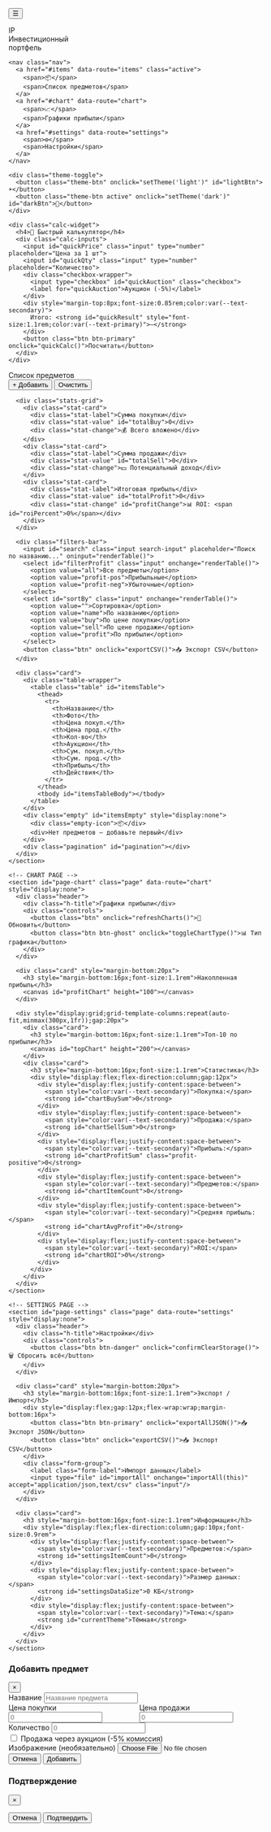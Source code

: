 <!doctype html>
<html lang="ru">
<head>
<meta charset="utf-8" />
<meta name="viewport" content="width=device-width,initial-scale=1" />
<title>Инвестиционный портфель</title>
<link rel="preconnect" href="https://fonts.googleapis.com">
<link rel="preconnect" href="https://fonts.gstatic.com" crossorigin>
<link href="https://fonts.googleapis.com/css2?family=Inter:wght@300;400;500;600;700;800&display=swap" rel="stylesheet">
<script src="https://cdn.jsdelivr.net/npm/chart.js"></script>
<script src="https://cdnjs.cloudflare.com/ajax/libs/Sortable/1.15.0/Sortable.min.js"></script>
<style>
:root {
  --primary: #6366f1;
  --primary-dark: #4f46e5;
  --success: #10b981;
  --danger: #ef4444;
  --warning: #f59e0b;
  --info: #3b82f6;
}

[data-theme="dark"] {
  --bg-primary: #0a0a0f;
  --bg-secondary: #13131a;
  --bg-tertiary: #1a1a24;
  --bg-card: #1e1e2e;
  --text-primary: #e4e4e7;
  --text-secondary: #a1a1aa;
  --text-muted: #71717a;
  --border: rgba(255,255,255,0.08);
  --shadow: rgba(0,0,0,0.5);
  --glass: rgba(255,255,255,0.03);
}

[data-theme="light"] {
  --bg-primary: #f8fafc;
  --bg-secondary: #f1f5f9;
  --bg-tertiary: #e2e8f0;
  --bg-card: #ffffff;
  --text-primary: #0f172a;
  --text-secondary: #475569;
  --text-muted: #94a3b8;
  --border: rgba(0,0,0,0.08);
  --shadow: rgba(0,0,0,0.1);
  --glass: rgba(0,0,0,0.02);
}

* { box-sizing: border-box; margin: 0; padding: 0; }
html, body { height: 100%; }
body {
  font-family: 'Inter', system-ui, -apple-system, sans-serif;
  background: var(--bg-primary);
  color: var(--text-primary);
  -webkit-font-smoothing: antialiased;
  transition: background 0.3s, color 0.3s;
}

@keyframes fadeIn {
  from { opacity: 0; transform: translateY(10px); }
  to { opacity: 1; transform: translateY(0); }
}

@keyframes slideIn {
  from { transform: translateX(-100%); }
  to { transform: translateX(0); }
}

@keyframes pulse {
  0%, 100% { transform: scale(1); }
  50% { transform: scale(1.05); }
}

@keyframes shimmer {
  0% { background-position: -1000px 0; }
  100% { background-position: 1000px 0; }
}

.app {
  display: grid;
  grid-template-columns: 280px 1fr;
  min-height: 100vh;
  gap: 0;
}

/* Sidebar */
.sidebar {
  background: var(--bg-secondary);
  border-right: 1px solid var(--border);
  padding: 24px;
  display: flex;
  flex-direction: column;
  gap: 24px;
  position: sticky;
  top: 0;
  height: 100vh;
  overflow-y: auto;
  transition: transform 0.3s;
}

.sidebar.mobile-hidden {
  transform: translateX(-100%);
}

.brand {
  display: flex;
  align-items: center;
  gap: 12px;
  padding-bottom: 24px;
  border-bottom: 1px solid var(--border);
}

.logo {
  width: 42px;
  height: 42px;
  border-radius: 12px;
  background: linear-gradient(135deg, var(--primary), var(--info));
  display: flex;
  align-items: center;
  justify-content: center;
  font-weight: 800;
  color: white;
  font-size: 1.2rem;
  box-shadow: 0 4px 12px rgba(99, 102, 241, 0.3);
}

.brand-text {
  font-weight: 700;
  font-size: 1.1rem;
  line-height: 1.2;
}

.nav {
  display: flex;
  flex-direction: column;
  gap: 4px;
}

.nav a {
  display: flex;
  align-items: center;
  gap: 12px;
  padding: 12px 16px;
  border-radius: 10px;
  color: var(--text-secondary);
  text-decoration: none;
  font-weight: 500;
  transition: all 0.2s;
  position: relative;
}

.nav a:hover {
  background: var(--glass);
  color: var(--text-primary);
}

.nav a.active {
  background: linear-gradient(135deg, rgba(99, 102, 241, 0.1), rgba(59, 130, 246, 0.1));
  color: var(--primary);
  font-weight: 600;
}

.nav a.active::before {
  content: '';
  position: absolute;
  left: 0;
  top: 50%;
  transform: translateY(-50%);
  width: 3px;
  height: 60%;
  background: var(--primary);
  border-radius: 0 3px 3px 0;
}

/* Theme Toggle */
.theme-toggle {
  background: var(--bg-tertiary);
  border: 1px solid var(--border);
  padding: 8px;
  border-radius: 10px;
  display: flex;
  gap: 4px;
  cursor: pointer;
}

.theme-btn {
  flex: 1;
  padding: 8px;
  border: none;
  background: transparent;
  color: var(--text-secondary);
  border-radius: 6px;
  cursor: pointer;
  transition: all 0.2s;
  font-size: 1.1rem;
}

.theme-btn.active {
  background: var(--bg-card);
  color: var(--primary);
  box-shadow: 0 2px 8px var(--shadow);
}

/* Calculator Widget */
.calc-widget {
  background: linear-gradient(135deg, rgba(99, 102, 241, 0.1), rgba(59, 130, 246, 0.05));
  border: 1px solid rgba(99, 102, 241, 0.2);
  padding: 16px;
  border-radius: 12px;
}

.calc-widget h4 {
  font-size: 0.95rem;
  margin-bottom: 12px;
  display: flex;
  align-items: center;
  gap: 8px;
}

.calc-inputs {
  display: flex;
  flex-direction: column;
  gap: 8px;
}

/* Main Content */
.main {
  background: var(--bg-primary);
  padding: 24px;
  overflow-y: auto;
  height: 100vh;
}

.header {
  display: flex;
  justify-content: space-between;
  align-items: center;
  margin-bottom: 24px;
  flex-wrap: wrap;
  gap: 16px;
}

.h-title {
  font-size: 1.75rem;
  font-weight: 700;
  background: linear-gradient(135deg, var(--primary), var(--info));
  -webkit-background-clip: text;
  -webkit-text-fill-color: transparent;
  background-clip: text;
}

.controls {
  display: flex;
  gap: 8px;
  align-items: center;
  flex-wrap: wrap;
}

/* Buttons */
.btn {
  background: var(--bg-card);
  border: 1px solid var(--border);
  color: var(--text-primary);
  padding: 10px 16px;
  border-radius: 10px;
  cursor: pointer;
  font-weight: 500;
  font-size: 0.9rem;
  transition: all 0.2s;
  display: inline-flex;
  align-items: center;
  gap: 6px;
}

.btn:hover {
  transform: translateY(-2px);
  box-shadow: 0 4px 12px var(--shadow);
}

.btn-primary {
  background: linear-gradient(135deg, var(--primary), var(--primary-dark));
  color: white;
  border: none;
}

.btn-success {
  background: linear-gradient(135deg, var(--success), #059669);
  color: white;
  border: none;
}

.btn-danger {
  background: linear-gradient(135deg, var(--danger), #dc2626);
  color: white;
  border: none;
}

.btn-ghost {
  background: transparent;
  border: 1px solid var(--border);
}

/* Menu Toggle */
.menu-toggle {
  display: none;
  position: fixed;
  top: 16px;
  left: 16px;
  z-index: 1001;
  background: var(--bg-card);
  border: 1px solid var(--border);
  color: var(--text-primary);
  padding: 12px;
  border-radius: 10px;
  cursor: pointer;
  font-size: 1.2rem;
  box-shadow: 0 4px 12px var(--shadow);
}

/* Stats Cards */
.stats-grid {
  display: grid;
  grid-template-columns: repeat(auto-fit, minmax(200px, 1fr));
  gap: 16px;
  margin-bottom: 24px;
}

.stat-card {
  background: var(--bg-card);
  border: 1px solid var(--border);
  padding: 20px;
  border-radius: 14px;
  box-shadow: 0 2px 8px var(--shadow);
  animation: fadeIn 0.5s ease;
  transition: all 0.3s;
  position: relative;
  overflow: hidden;
}

.stat-card::before {
  content: '';
  position: absolute;
  top: 0;
  left: 0;
  right: 0;
  height: 3px;
  background: linear-gradient(90deg, var(--primary), var(--info));
}

.stat-card:hover {
  transform: translateY(-4px);
  box-shadow: 0 8px 24px var(--shadow);
}

.stat-label {
  font-size: 0.85rem;
  color: var(--text-secondary);
  font-weight: 500;
  margin-bottom: 8px;
}

.stat-value {
  font-size: 1.5rem;
  font-weight: 700;
  margin-bottom: 4px;
}

.stat-change {
  font-size: 0.8rem;
  display: flex;
  align-items: center;
  gap: 4px;
}

/* Search & Filters */
.filters-bar {
  display: flex;
  gap: 12px;
  margin-bottom: 20px;
  flex-wrap: wrap;
}

.input, select {
  background: var(--bg-card);
  border: 1px solid var(--border);
  padding: 10px 14px;
  border-radius: 10px;
  color: var(--text-primary);
  font-size: 0.9rem;
  transition: all 0.2s;
  font-family: inherit;
}

.input:focus, select:focus {
  outline: none;
  border-color: var(--primary);
  box-shadow: 0 0 0 3px rgba(99, 102, 241, 0.1);
}

select option {
  background: var(--bg-card);
  color: var(--text-primary);
}

.search-input {
  flex: 1;
  min-width: 200px;
  padding-left: 40px;
  background-image: url("data:image/svg+xml,%3Csvg xmlns='http://www.w3.org/2000/svg' width='20' height='20' viewBox='0 0 24 24' fill='none' stroke='%239ca3af' stroke-width='2' stroke-linecap='round' stroke-linejoin='round'%3E%3Ccircle cx='11' cy='11' r='8'%3E%3C/circle%3E%3Cpath d='m21 21-4.35-4.35'%3E%3C/path%3E%3C/svg%3E");
  background-repeat: no-repeat;
  background-position: 12px center;
}

/* Card Container */
.card {
  background: var(--bg-card);
  border: 1px solid var(--border);
  border-radius: 14px;
  padding: 20px;
  box-shadow: 0 2px 8px var(--shadow);
  animation: fadeIn 0.5s ease;
}

/* Table */
.table-wrapper {
  overflow-x: auto;
  border-radius: 12px;
}

.table {
  width: 100%;
  border-collapse: separate;
  border-spacing: 0;
}

.table thead {
  background: var(--bg-tertiary);
}

.table th {
  padding: 14px 12px;
  text-align: left;
  font-weight: 600;
  font-size: 0.85rem;
  color: var(--text-secondary);
  text-transform: uppercase;
  letter-spacing: 0.5px;
  border-bottom: 1px solid var(--border);
  position: sticky;
  top: 0;
  background: var(--bg-tertiary);
  z-index: 10;
}

.table th:first-child {
  border-top-left-radius: 12px;
}

.table th:last-child {
  border-top-right-radius: 12px;
}

.table td {
  padding: 14px 12px;
  border-bottom: 1px solid var(--border);
  font-size: 0.9rem;
}

.table tbody tr {
  transition: all 0.2s;
  cursor: move;
}

.table tbody tr:hover {
  background: var(--glass);
}

.table tbody tr.dragging {
  opacity: 0.5;
}

/* Item Row */
.item-name {
  font-weight: 600;
  color: var(--text-primary);
}

.thumb {
  width: 48px;
  height: 48px;
  object-fit: cover;
  border-radius: 8px;
  border: 1px solid var(--border);
}

.profit-positive { color: var(--success); font-weight: 600; }
.profit-negative { color: var(--danger); font-weight: 600; }
.profit-neutral { color: var(--text-muted); }

/* Checkbox */
.checkbox {
  width: 20px;
  height: 20px;
  cursor: pointer;
  accent-color: var(--primary);
}

/* Actions */
.row-actions {
  display: flex;
  gap: 6px;
}

.icon-btn {
  background: transparent;
  border: 1px solid var(--border);
  padding: 8px;
  border-radius: 8px;
  cursor: pointer;
  transition: all 0.2s;
  color: var(--text-secondary);
}

.icon-btn:hover {
  background: var(--glass);
  border-color: var(--primary);
  color: var(--primary);
}

/* Tooltip */
.tooltip {
  position: relative;
}

.tooltip::before {
  content: attr(data-tooltip);
  position: absolute;
  bottom: 100%;
  left: 50%;
  transform: translateX(-50%);
  background: var(--bg-secondary);
  color: var(--text-primary);
  padding: 8px 12px;
  border-radius: 8px;
  font-size: 0.8rem;
  white-space: nowrap;
  opacity: 0;
  pointer-events: none;
  transition: opacity 0.2s;
  margin-bottom: 8px;
  box-shadow: 0 4px 12px var(--shadow);
  border: 1px solid var(--border);
  z-index: 1000;
}

.tooltip:hover::before {
  opacity: 1;
}

/* Modal */
.modal-overlay {
  display: none;
  position: fixed;
  inset: 0;
  background: rgba(0, 0, 0, 0.7);
  backdrop-filter: blur(8px);
  align-items: center;
  justify-content: center;
  z-index: 2000;
  animation: fadeIn 0.2s ease;
  padding: 20px;
}

.modal-overlay.active {
  display: flex;
}

.modal-content {
  background: var(--bg-card);
  padding: 28px;
  border-radius: 16px;
  max-width: 520px;
  width: 100%;
  box-shadow: 0 20px 60px rgba(0, 0, 0, 0.5);
  animation: fadeIn 0.3s ease;
  max-height: 90vh;
  overflow-y: auto;
  border: 1px solid var(--border);
}

.modal-header {
  display: flex;
  justify-content: space-between;
  align-items: center;
  margin-bottom: 20px;
  padding-bottom: 16px;
  border-bottom: 1px solid var(--border);
}

.modal-header h3 {
  font-size: 1.3rem;
  font-weight: 700;
}

.modal-close {
  background: transparent;
  border: none;
  color: var(--text-secondary);
  font-size: 1.8rem;
  cursor: pointer;
  transition: all 0.2s;
  width: 32px;
  height: 32px;
  display: flex;
  align-items: center;
  justify-content: center;
  border-radius: 8px;
}

.modal-close:hover {
  background: var(--glass);
  color: var(--text-primary);
}

.modal-body {
  display: flex;
  flex-direction: column;
  gap: 16px;
}

.form-group {
  display: flex;
  flex-direction: column;
  gap: 6px;
}

.form-label {
  font-size: 0.85rem;
  font-weight: 600;
  color: var(--text-secondary);
}

.checkbox-wrapper {
  display: flex;
  align-items: center;
  gap: 10px;
  padding: 12px;
  background: var(--bg-tertiary);
  border-radius: 10px;
  cursor: pointer;
  transition: all 0.2s;
}

.checkbox-wrapper:hover {
  background: var(--glass);
}

.img-preview {
  max-width: 100%;
  max-height: 200px;
  border-radius: 10px;
  margin-top: 8px;
}

.modal-footer {
  display: flex;
  gap: 10px;
  justify-content: flex-end;
  margin-top: 20px;
  padding-top: 16px;
  border-top: 1px solid var(--border);
}

/* Toast */
.toast {
  position: fixed;
  bottom: 24px;
  right: 24px;
  background: var(--bg-card);
  padding: 16px 20px;
  border-radius: 12px;
  box-shadow: 0 8px 24px var(--shadow);
  z-index: 3000;
  min-width: 280px;
  animation: slideIn 0.3s ease;
  display: none;
  border: 1px solid var(--border);
  border-left: 4px solid var(--primary);
}

.toast.show { display: block; }
.toast.success { border-left-color: var(--success); }
.toast.error { border-left-color: var(--danger); }
.toast.warning { border-left-color: var(--warning); }

/* Pagination */
.pagination {
  display: flex;
  gap: 6px;
  justify-content: center;
  margin-top: 20px;
  flex-wrap: wrap;
}

.pagination button {
  background: var(--bg-tertiary);
  border: 1px solid var(--border);
  color: var(--text-primary);
  padding: 8px 14px;
  border-radius: 8px;
  cursor: pointer;
  font-weight: 500;
  transition: all 0.2s;
}

.pagination button:hover {
  background: var(--glass);
  border-color: var(--primary);
}

.pagination button.active {
  background: var(--primary);
  border-color: var(--primary);
  color: white;
}

/* Empty State */
.empty {
  padding: 60px 24px;
  text-align: center;
  color: var(--text-muted);
}

.empty-icon {
  font-size: 3rem;
  margin-bottom: 16px;
  opacity: 0.5;
}

/* Loading */
.loading {
  display: inline-block;
  width: 20px;
  height: 20px;
  border: 3px solid var(--border);
  border-top-color: var(--primary);
  border-radius: 50%;
  animation: spin 0.8s linear infinite;
}

@keyframes spin {
  to { transform: rotate(360deg); }
}

/* Responsive */
@media (max-width: 980px) {
  .app {
    grid-template-columns: 1fr;
  }
  
  .sidebar {
    position: fixed;
    left: 0;
    top: 0;
    bottom: 0;
    width: 280px;
    z-index: 1000;
    box-shadow: 4px 0 12px var(--shadow);
  }
  
  .menu-toggle {
    display: block;
  }
  
  .main {
    padding: 80px 16px 16px;
  }
  
  .stats-grid {
    grid-template-columns: 1fr;
  }
  
  .filters-bar {
    flex-direction: column;
  }
}
</style>
</head>
<body data-theme="dark">

<button class="menu-toggle" onclick="toggleMobileSidebar()">☰</button>

<div class="app">
  <aside class="sidebar" id="sidebar">
    <div class="brand">
      <div class="logo">IP</div>
      <div class="brand-text">Инвестиционный<br>портфель</div>
    </div>
    
    <nav class="nav">
      <a href="#items" data-route="items" class="active">
        <span>📦</span>
        <span>Список предметов</span>
      </a>
      <a href="#chart" data-route="chart">
        <span>📈</span>
        <span>Графики прибыли</span>
      </a>
      <a href="#settings" data-route="settings">
        <span>⚙️</span>
        <span>Настройки</span>
      </a>
    </nav>
    
    <div class="theme-toggle">
      <button class="theme-btn" onclick="setTheme('light')" id="lightBtn">☀️</button>
      <button class="theme-btn active" onclick="setTheme('dark')" id="darkBtn">🌙</button>
    </div>
    
    <div class="calc-widget">
      <h4>🧮 Быстрый калькулятор</h4>
      <div class="calc-inputs">
        <input id="quickPrice" class="input" type="number" placeholder="Цена за 1 шт">
        <input id="quickQty" class="input" type="number" placeholder="Количество">
        <div class="checkbox-wrapper">
          <input type="checkbox" id="quickAuction" class="checkbox">
          <label for="quickAuction">Аукцион (-5%)</label>
        </div>
        <div style="margin-top:8px;font-size:0.85rem;color:var(--text-secondary)">
          Итого: <strong id="quickResult" style="font-size:1.1rem;color:var(--text-primary)">—</strong>
        </div>
        <button class="btn btn-primary" onclick="quickCalc()">Посчитать</button>
      </div>
    </div>
  </aside>

  <main class="main">
    <!-- ITEMS PAGE -->
    <section id="page-items" class="page" data-route="items">
      <div class="header">
        <div class="h-title">Список предметов</div>
        <div class="controls">
          <button class="btn btn-primary" onclick="openAddItemModal()">+ Добавить</button>
          <button class="btn btn-danger" onclick="confirmClearAll()">Очистить</button>
        </div>
      </div>

      <div class="stats-grid">
        <div class="stat-card">
          <div class="stat-label">Сумма покупки</div>
          <div class="stat-value" id="totalBuy">0</div>
          <div class="stat-change">💰 Всего вложено</div>
        </div>
        <div class="stat-card">
          <div class="stat-label">Сумма продажи</div>
          <div class="stat-value" id="totalSell">0</div>
          <div class="stat-change">💵 Потенциальный доход</div>
        </div>
        <div class="stat-card">
          <div class="stat-label">Итоговая прибыль</div>
          <div class="stat-value" id="totalProfit">0</div>
          <div class="stat-change" id="profitChange">📊 ROI: <span id="roiPercent">0%</span></div>
        </div>
      </div>

      <div class="filters-bar">
        <input id="search" class="input search-input" placeholder="Поиск по названию..." oninput="renderTable()">
        <select id="filterProfit" class="input" onchange="renderTable()">
          <option value="all">Все предметы</option>
          <option value="profit-pos">Прибыльные</option>
          <option value="profit-neg">Убыточные</option>
        </select>
        <select id="sortBy" class="input" onchange="renderTable()">
          <option value="">Сортировка</option>
          <option value="name">По названию</option>
          <option value="buy">По цене покупки</option>
          <option value="sell">По цене продажи</option>
          <option value="profit">По прибыли</option>
        </select>
        <button class="btn" onclick="exportCSV()">📥 Экспорт CSV</button>
      </div>

      <div class="card">
        <div class="table-wrapper">
          <table class="table" id="itemsTable">
            <thead>
              <tr>
                <th>Название</th>
                <th>Фото</th>
                <th>Цена покуп.</th>
                <th>Цена прод.</th>
                <th>Кол-во</th>
                <th>Аукцион</th>
                <th>Сум. покуп.</th>
                <th>Сум. прод.</th>
                <th>Прибыль</th>
                <th>Действия</th>
              </tr>
            </thead>
            <tbody id="itemsTableBody"></tbody>
          </table>
        </div>
        <div class="empty" id="itemsEmpty" style="display:none">
          <div class="empty-icon">📦</div>
          <div>Нет предметов — добавьте первый</div>
        </div>
        <div class="pagination" id="pagination"></div>
      </div>
    </section>

    <!-- CHART PAGE -->
    <section id="page-chart" class="page" data-route="chart" style="display:none">
      <div class="header">
        <div class="h-title">Графики прибыли</div>
        <div class="controls">
          <button class="btn" onclick="refreshCharts()">🔄 Обновить</button>
          <button class="btn btn-ghost" onclick="toggleChartType()">📊 Тип графика</button>
        </div>
      </div>

      <div class="card" style="margin-bottom:20px">
        <h3 style="margin-bottom:16px;font-size:1.1rem">Накопленная прибыль</h3>
        <canvas id="profitChart" height="100"></canvas>
      </div>

      <div style="display:grid;grid-template-columns:repeat(auto-fit,minmax(300px,1fr));gap:20px">
        <div class="card">
          <h3 style="margin-bottom:16px;font-size:1.1rem">Топ-10 по прибыли</h3>
          <canvas id="topChart" height="200"></canvas>
        </div>
        <div class="card">
          <h3 style="margin-bottom:16px;font-size:1.1rem">Статистика</h3>
          <div style="display:flex;flex-direction:column;gap:12px">
            <div style="display:flex;justify-content:space-between">
              <span style="color:var(--text-secondary)">Покупка:</span>
              <strong id="chartBuySum">0</strong>
            </div>
            <div style="display:flex;justify-content:space-between">
              <span style="color:var(--text-secondary)">Продажа:</span>
              <strong id="chartSellSum">0</strong>
            </div>
            <div style="display:flex;justify-content:space-between">
              <span style="color:var(--text-secondary)">Прибыль:</span>
              <strong id="chartProfitSum" class="profit-positive">0</strong>
            </div>
            <div style="display:flex;justify-content:space-between">
              <span style="color:var(--text-secondary)">Предметов:</span>
              <strong id="chartItemCount">0</strong>
            </div>
            <div style="display:flex;justify-content:space-between">
              <span style="color:var(--text-secondary)">Средняя прибыль:</span>
              <strong id="chartAvgProfit">0</strong>
            </div>
            <div style="display:flex;justify-content:space-between">
              <span style="color:var(--text-secondary)">ROI:</span>
              <strong id="chartROI">0%</strong>
            </div>
          </div>
        </div>
      </div>
    </section>

    <!-- SETTINGS PAGE -->
    <section id="page-settings" class="page" data-route="settings" style="display:none">
      <div class="header">
        <div class="h-title">Настройки</div>
        <div class="controls">
          <button class="btn btn-danger" onclick="confirmClearStorage()">🗑️ Сбросить всё</button>
        </div>
      </div>

      <div class="card" style="margin-bottom:20px">
        <h3 style="margin-bottom:16px;font-size:1.1rem">Экспорт / Импорт</h3>
        <div style="display:flex;gap:12px;flex-wrap:wrap;margin-bottom:16px">
          <button class="btn btn-primary" onclick="exportAllJSON()">📥 Экспорт JSON</button>
          <button class="btn" onclick="exportCSV()">📥 Экспорт CSV</button>
        </div>
        <div class="form-group">
          <label class="form-label">Импорт данных</label>
          <input type="file" id="importAll" onchange="importAll(this)" accept="application/json,text/csv" class="input"/>
        </div>
      </div>

      <div class="card">
        <h3 style="margin-bottom:16px;font-size:1.1rem">Информация</h3>
        <div style="display:flex;flex-direction:column;gap:10px;font-size:0.9rem">
          <div style="display:flex;justify-content:space-between">
            <span style="color:var(--text-secondary)">Предметов:</span>
            <strong id="settingsItemCount">0</strong>
          </div>
          <div style="display:flex;justify-content:space-between">
            <span style="color:var(--text-secondary)">Размер данных:</span>
            <strong id="settingsDataSize">0 КБ</strong>
          </div>
          <div style="display:flex;justify-content:space-between">
            <span style="color:var(--text-secondary)">Тема:</span>
            <strong id="currentTheme">Тёмная</strong>
          </div>
        </div>
      </div>
    </section>
  </main>
</div>

<!-- Add Item Modal -->
<div id="addItemModal" class="modal-overlay">
  <div class="modal-content">
    <div class="modal-header">
      <h3>Добавить предмет</h3>
      <button class="modal-close" onclick="closeAddItemModal()">×</button>
    </div>
    <div class="modal-body">
      <div class="form-group">
        <label class="form-label">Название</label>
        <input id="newItemName" class="input" placeholder="Название предмета">
      </div>
      <div style="display:grid;grid-template-columns:1fr 1fr;gap:12px">
        <div class="form-group">
          <label class="form-label">Цена покупки</label>
          <input id="newItemBuy" class="input" type="number" placeholder="0">
        </div>
        <div class="form-group">
          <label class="form-label">Цена продажи</label>
          <input id="newItemSell" class="input" type="number" placeholder="0">
        </div>
      </div>
      <div class="form-group">
        <label class="form-label">Количество</label>
        <input id="newItemQty" class="input" type="number" placeholder="0">
      </div>
      <div class="checkbox-wrapper">
        <input type="checkbox" id="newItemAuction" class="checkbox">
        <label for="newItemAuction">Продажа через аукцион (-5% комиссия)</label>
      </div>
      <div class="form-group">
        <label class="form-label">Изображение (необязательно)</label>
        <input id="newItemImg" class="input" type="file" accept="image/*" onchange="previewImage(this)">
      </div>
      <img id="imgPreview" class="img-preview" style="display:none">
    </div>
    <div class="modal-footer">
      <button class="btn btn-ghost" onclick="closeAddItemModal()">Отмена</button>
      <button class="btn btn-primary" onclick="saveNewItem()">Добавить</button>
    </div>
  </div>
</div>

<!-- Confirm Modal -->
<div id="confirmModal" class="modal-overlay">
  <div class="modal-content" style="max-width:400px">
    <div class="modal-header">
      <h3 id="confirmTitle">Подтверждение</h3>
      <button class="modal-close" onclick="closeConfirmModal()">×</button>
    </div>
    <div class="modal-body">
      <p id="confirmMessage" style="color:var(--text-secondary)"></p>
    </div>
    <div class="modal-footer">
      <button class="btn btn-ghost" onclick="closeConfirmModal()">Отмена</button>
      <button class="btn btn-danger" id="confirmBtn" onclick="confirmAction()">Подтвердить</button>
    </div>
  </div>
</div>

<div id="toast" class="toast"></div>

<script>
const SAMPLE_ITEMS = [
  "Кофе","Дрожжи","Ноотроп","Мультитул","Набор болтов","Копыто Сильного кабана",
  "Прочный металл","Защитное покрытие","Сверло","Аммиак","Смазочный материал",
  "Полиэтиленовая основа","Газовый балон","Нейродегенерант","Азотная кислота",
  "Набор специй","Тушенка","Банка с пшеном","Помидор","Любое мясо","Красная икра",
  "Железо","Аномальная плазма","Глицерин","Порох","Бутылка с водой","Чеснок"
];

let items = JSON.parse(localStorage.getItem('pf_items')||'[]');
let chartType = 'line';
let currentPage = 1;
const itemsPerPage = 20;
let confirmCallback = null;
let sortable = null;

function saveItems(){ 
  localStorage.setItem('pf_items', JSON.stringify(items)); 
  updateSettingsInfo(); 
}

function uid(){ 
  return Math.random().toString(36).slice(2,9); 
}

function formatNumber(num) {
  return num.toFixed(2).replace(/\B(?=(\d{3})+(?!\d))/g, ".");
}

function showToast(message, type = 'success') {
  const toast = document.getElementById('toast');
  toast.textContent = message;
  toast.className = `toast ${type} show`;
  setTimeout(() => toast.classList.remove('show'), 3000);
}

// Theme Management
function setTheme(theme) {
  document.body.setAttribute('data-theme', theme);
  localStorage.setItem('pf_theme', theme);
  document.getElementById('lightBtn').classList.toggle('active', theme === 'light');
  document.getElementById('darkBtn').classList.toggle('active', theme === 'dark');
  document.getElementById('currentTheme').textContent = theme === 'dark' ? 'Тёмная' : 'Светлая';
  if (window.profitChart) renderCharts();
}

function loadTheme() {
  const savedTheme = localStorage.getItem('pf_theme') || 'dark';
  setTheme(savedTheme);
}

function toggleMobileSidebar() {
  const sidebar = document.getElementById('sidebar');
  sidebar.classList.toggle('mobile-hidden');
}

function route(){
  const hash = location.hash.replace('#','') || 'items';
  document.querySelectorAll('.nav a').forEach(a=>{
    const isActive = a.getAttribute('data-route')===hash;
    a.classList.toggle('active', isActive);
    if(isActive && window.innerWidth <= 980) toggleMobileSidebar();
  });
  document.querySelectorAll('.page').forEach(p=>p.style.display = (p.getAttribute('data-route')===hash)?'block':'none');
  if(hash==='items') renderTable();
  if(hash==='chart') renderCharts();
  if(hash==='settings') updateSettingsInfo();
}

window.addEventListener('hashchange', route);

function compressImage(file, maxWidth = 200, quality = 0.7) {
  return new Promise((resolve) => {
    const reader = new FileReader();
    reader.onload = (e) => {
      const img = new Image();
      img.onload = () => {
        const canvas = document.createElement('canvas');
        let width = img.width;
        let height = img.height;
        
        if (width > maxWidth) {
          height = (height * maxWidth) / width;
          width = maxWidth;
        }
        
        canvas.width = width;
        canvas.height = height;
        const ctx = canvas.getContext('2d');
        ctx.drawImage(img, 0, 0, width, height);
        resolve(canvas.toDataURL('image/jpeg', quality));
      };
      img.src = e.target.result;
    };
    reader.readAsDataURL(file);
  });
}

function calculateProfit(item) {
  const buy = item.buy || 0;
  let sell = item.sell || 0;
  const qty = item.qty || 0;
  
  if (item.auction) {
    sell = sell * 0.95;
  }
  
  return (sell - buy) * qty;
}

function openAddItemModal() {
  document.getElementById('addItemModal').classList.add('active');
  document.getElementById('newItemName').value = '';
  document.getElementById('newItemBuy').value = '';
  document.getElementById('newItemSell').value = '';
  document.getElementById('newItemQty').value = '';
  document.getElementById('newItemAuction').checked = false;
  document.getElementById('newItemImg').value = '';
  document.getElementById('imgPreview').style.display = 'none';
}

function closeAddItemModal() {
  document.getElementById('addItemModal').classList.remove('active');
}

function previewImage(input) {
  const preview = document.getElementById('imgPreview');
  const file = input.files[0];
  if (file) {
    const reader = new FileReader();
    reader.onload = (e) => {
      preview.src = e.target.result;
      preview.style.display = 'block';
    };
    reader.readAsDataURL(file);
  } else {
    preview.style.display = 'none';
  }
}

async function saveNewItem() {
  const name = document.getElementById('newItemName').value.trim();
  const buy = parseFloat(document.getElementById('newItemBuy').value) || 0;
  const sell = parseFloat(document.getElementById('newItemSell').value) || 0;
  const qty = parseFloat(document.getElementById('newItemQty').value) || 0;
  const auction = document.getElementById('newItemAuction').checked;
  
  if (!name) {
    showToast('Введите название предмета', 'error');
    return;
  }
  
  if (buy < 0 || sell < 0 || qty < 0) {
    showToast('Значения не могут быть отрицательными', 'error');
    return;
  }
  
  let img = '';
  const fileInput = document.getElementById('newItemImg');
  if (fileInput.files[0]) {
    img = await compressImage(fileInput.files[0]);
  }
  
  const item = { id: uid(), name, buy, sell, qty, auction, img };
  items.push(item);
  saveItems();
  renderTable();
  closeAddItemModal();
  showToast('Предмет добавлен', 'success');
}

function createRowElement(item){
  const tr = document.createElement('tr');
  tr.dataset.id = item.id;
  const profit = calculateProfit(item);
  const profitClass = profit > 0 ? 'profit-positive' : profit < 0 ? 'profit-negative' : 'profit-neutral';
  
  const sumBuy = (item.buy||0)*(item.qty||0);
  let sumSell = (item.sell||0)*(item.qty||0);
  if (item.auction) sumSell = sumSell * 0.95;
  
  tr.innerHTML = `
    <td><div class="item-name tooltip" data-tooltip="Прибыль: ${formatNumber(profit)}">${escapeHtml(item.name)}</div></td>
    <td>${item.img ? `<img class='thumb' src='${item.img}' onerror="this.style.display='none'"/>` : '—'}</td>
    <td><input class="input" value="${item.buy||0}" oninput="onItemEdit(this,'buy')" type="number" min="0" style="width:90px"></td>
    <td><input class="input" value="${item.sell||0}" oninput="onItemEdit(this,'sell')" type="number" min="0" style="width:90px"></td>
    <td><input class="input" value="${item.qty||0}" oninput="onItemEdit(this,'qty')" type="number" min="0" style="width:80px"></td>
    <td style="text-align:center"><input type="checkbox" ${item.auction?'checked':''} onchange="onItemEdit(this,'auction')" class="checkbox"></td>
    <td>${formatNumber(sumBuy)}</td>
    <td>${formatNumber(sumSell)}</td>
    <td class="${profitClass}">${formatNumber(profit)}</td>
    <td>
      <div class='row-actions'>
        <button class='icon-btn tooltip' data-tooltip="Дублировать" onclick='duplicateItem(this)'>⎘</button>
        <button class='icon-btn tooltip' data-tooltip="Удалить" onclick='deleteItem(this)' style="color:var(--danger)">🗑️</button>
      </div>
    </td>
  `;
  return tr;
}

function renderTable(){
  const tbody = document.getElementById('itemsTableBody'); 
  tbody.innerHTML='';
  const q = document.getElementById('search').value.toLowerCase();
  const filter = document.getElementById('filterProfit').value;
  const sortBy = document.getElementById('sortBy').value;
  let list = items.slice();
  
  if(q) list = list.filter(i=> (i.name||'').toLowerCase().includes(q));
  if(filter==='profit-pos') list = list.filter(i=> calculateProfit(i) > 0);
  if(filter==='profit-neg') list = list.filter(i=> calculateProfit(i) < 0);
  
  if(sortBy){
    const map = {
      name: a=>(a.name||'').toLowerCase(), 
      buy:a=>a.buy||0, 
      sell:a=>a.sell||0, 
      profit:a=>calculateProfit(a)
    };
    list.sort((x,y)=>{ 
      const A=map[sortBy](x), B=map[sortBy](y); 
      if(A<B) return -1; 
      if(A>B) return 1; 
      return 0;
    });
  }
  
  const totalPages = Math.ceil(list.length / itemsPerPage);
  const startIdx = (currentPage - 1) * itemsPerPage;
  const endIdx = startIdx + itemsPerPage;
  const pageItems = list.slice(startIdx, endIdx);
  
  pageItems.forEach(i=>tbody.appendChild(createRowElement(i)));
  
  document.getElementById('itemsEmpty').style.display = list.length? 'none':'block';
  renderPagination(totalPages);
  updateTotals();
  
  // Init drag and drop
  if (sortable) sortable.destroy();
  sortable = Sortable.create(tbody, {
    animation: 150,
    handle: 'tr',
    ghostClass: 'dragging',
    onEnd: function(evt) {
      const movedItem = list[evt.oldIndex];
      list.splice(evt.oldIndex, 1);
      list.splice(evt.newIndex, 0, movedItem);
      items = list;
      saveItems();
      showToast('Порядок изменён', 'success');
    }
  });
}

function renderPagination(totalPages) {
  const pagination = document.getElementById('pagination');
  pagination.innerHTML = '';
  
  if (totalPages <= 1) return;
  
  for (let i = 1; i <= totalPages; i++) {
    const btn = document.createElement('button');
    btn.textContent = i;
    btn.className = i === currentPage ? 'active' : '';
    btn.onclick = () => {
      currentPage = i;
      renderTable();
    };
    pagination.appendChild(btn);
  }
}

function onItemEdit(input, field){
  const id = input.closest('tr').dataset.id; 
  let v;
  
  if (field === 'auction') {
    v = input.checked;
  } else {
    v = parseFloat(input.value)||0;
    if (v < 0) {
      showToast('Значение не может быть отрицательным', 'warning');
      v = 0;
      input.value = 0;
    }
  }
  
  const it = items.find(x=>x.id===id); 
  if(!it) return; 
  it[field]=v; 
  saveItems(); 
  renderTable(); 
  renderCharts();
}

function deleteItem(btn){ 
  const tr=btn.closest('tr'); 
  const id=tr.dataset.id; 
  items = items.filter(i=>i.id!==id); 
  saveItems(); 
  renderTable(); 
  renderCharts();
  showToast('Предмет удалён', 'success');
}

function duplicateItem(btn){ 
  const id=btn.closest('tr').dataset.id; 
  const it = items.find(i=>i.id===id); 
  if(!it) return; 
  const copy = {...it, id:uid(), name:it.name+' (копия)'}; 
  items.push(copy); 
  saveItems(); 
  renderTable();
  showToast('Предмет продублирован', 'success');
}

function showConfirm(title, message, callback) {
  document.getElementById('confirmTitle').textContent = title;
  document.getElementById('confirmMessage').textContent = message;
  document.getElementById('confirmModal').classList.add('active');
  confirmCallback = callback;
}

function closeConfirmModal() {
  document.getElementById('confirmModal').classList.remove('active');
  confirmCallback = null;
}

function confirmAction() {
  if (confirmCallback) confirmCallback();
  closeConfirmModal();
}

function confirmClearAll() {
  showConfirm('Очистить все предметы?', 'Это действие необратимо. Все предметы будут удалены.', () => {
    items = [];
    saveItems();
    currentPage = 1;
    renderTable();
    showToast('Все предметы удалены', 'success');
  });
}

function updateTotals(){
  let tb=0, ts=0, tp=0;
  items.forEach(i=>{ 
    tb += (i.buy||0)*(i.qty||0);
    let sellSum = (i.sell||0)*(i.qty||0);
    if (i.auction) sellSum *= 0.95;
    ts += sellSum;
    tp += calculateProfit(i);
  });
  
  document.getElementById('totalBuy').textContent = formatNumber(tb);
  document.getElementById('totalSell').textContent = formatNumber(ts);
  document.getElementById('totalProfit').textContent = formatNumber(tp);
  
  const roi = tb > 0 ? ((tp / tb) * 100) : 0;
  document.getElementById('roiPercent').textContent = roi.toFixed(2) + '%';
  
  const profitEl = document.getElementById('profitChange');
  profitEl.className = `stat-change ${tp > 0 ? 'profit-positive' : tp < 0 ? 'profit-neutral' : 'profit-negative'}`;
}

function escapeHtml(text) {
  const div = document.createElement('div');
  div.textContent = text;
  return div.innerHTML;
}

// Chart functions
let profitChart, topChart;

function renderCharts() {
  renderProfitChart();
  renderTopChart();
  updateChartStats();
}

function renderProfitChart() {
  const ctx = document.getElementById('profitChart').getContext('2d');
  
  if (profitChart) profitChart.destroy();
  
  // Calculate cumulative profit over time (simple progression)
  const cumulativeData = [];
  let cumulativeProfit = 0;
  
  items.forEach((item, index) => {
    cumulativeProfit += calculateProfit(item);
    cumulativeData.push(cumulativeProfit);
  });
  
  // If no items, show empty chart
  const labels = items.length > 0 
    ? items.map((_, i) => `Поз. ${i + 1}`)
    : ['Нет данных'];
  
  const data = items.length > 0 ? cumulativeData : [0];
  
  profitChart = new Chart(ctx, {
    type: 'line',
    data: {
      labels: labels,
      datasets: [{
        label: 'Накопленная прибыль',
        data: data,
        borderColor: '#10b981',
        backgroundColor: 'rgba(16, 185, 129, 0.1)',
        borderWidth: 3,
        fill: true,
        tension: 0.4,
        pointBackgroundColor: '#10b981',
        pointBorderColor: '#ffffff',
        pointBorderWidth: 2,
        pointRadius: 6,
        pointHoverRadius: 8
      }]
    },
    options: {
      responsive: true,
      plugins: {
        legend: {
          display: true,
          position: 'top',
        },
        tooltip: {
          callbacks: {
            label: function(context) {
              return `Прибыль: ${formatNumber(context.raw)}`;
            }
          }
        }
      },
      scales: {
        y: {
          beginAtZero: true,
          grid: {
            color: 'rgba(255,255,255,0.1)'
          },
          ticks: {
            callback: function(value) {
              return formatNumber(value);
            }
          },
          title: {
            display: true,
            text: 'Сумма прибыли'
          }
        },
        x: {
          grid: {
            color: 'rgba(255,255,255,0.1)'
          },
          title: {
            display: true,
            text: 'Позиции в портфеле'
          }
        }
      }
    }
  });
}

function renderTopChart() {
  const ctx = document.getElementById('topChart').getContext('2d');
  
  if (topChart) topChart.destroy();
  
  // Get all items sorted by profit
  const sortedItems = items
    .map(item => ({
      name: item.name,
      profit: calculateProfit(item),
      buy: (item.buy || 0) * (item.qty || 0),
      sell: (item.sell || 0) * (item.qty || 0) * (item.auction ? 0.95 : 1)
    }))
    .sort((a, b) => b.profit - a.profit)
    .slice(0, 8);
  
  topChart = new Chart(ctx, {
    type: 'bar',
    data: {
      labels: sortedItems.map(item => item.name.length > 12 ? item.name.substring(0, 12) + '...' : item.name),
      datasets: [
        {
          label: 'Выручка',
          data: sortedItems.map(item => item.sell),
          backgroundColor: 'rgba(59, 130, 246, 0.7)',
          borderColor: 'rgba(59, 130, 246, 1)',
          borderWidth: 1,
          borderRadius: 4,
        },
        {
          label: 'Прибыль',
          data: sortedItems.map(item => item.profit),
          backgroundColor: sortedItems.map(item => 
            item.profit > 0 ? 'rgba(16, 185, 129, 0.7)' : 'rgba(239, 68, 68, 0.7)'
          ),
          borderColor: sortedItems.map(item => 
            item.profit > 0 ? 'rgba(16, 185, 129, 1)' : 'rgba(239, 68, 68, 1)'
          ),
          borderWidth: 1,
          borderRadius: 4,
        }
      ]
    },
    options: {
      responsive: true,
      plugins: {
        legend: {
          display: true,
          position: 'top',
        }
      },
      scales: {
        y: {
          beginAtZero: true,
          grid: {
            color: 'rgba(255,255,255,0.1)'
          },
          ticks: {
            callback: function(value) {
              return formatNumber(value);
            }
          }
        },
        x: {
          grid: {
            display: false
          }
        }
      }
    }
  });
}

// Function to generate chart image for Telegram
function generateChartImage() {
  const canvas = document.getElementById('profitChart');
  return canvas.toDataURL('image/png');
}

// Function to get portfolio stats for Telegram
function getPortfolioStats() {
  let totalBuy = 0, totalSell = 0, totalProfit = 0;
  
  items.forEach(item => {
    totalBuy += (item.buy || 0) * (item.qty || 0);
    let sellSum = (item.sell || 0) * (item.qty || 0);
    if (item.auction) sellSum *= 0.95;
    totalSell += sellSum;
    totalProfit += calculateProfit(item);
  });
  
  const roi = totalBuy > 0 ? (totalProfit / totalBuy) * 100 : 0;
  
  return {
    totalBuy: formatNumber(totalBuy),
    totalSell: formatNumber(totalSell),
    totalProfit: formatNumber(totalProfit),
    itemCount: items.length,
    roi: roi.toFixed(2) + '%'
  };
}

function updateChartStats() {
  const stats = getPortfolioStats();
  
  document.getElementById('chartBuySum').textContent = stats.totalBuy;
  document.getElementById('chartSellSum').textContent = stats.totalSell;
  document.getElementById('chartProfitSum').textContent = stats.totalProfit;
  document.getElementById('chartProfitSum').className = parseFloat(stats.totalProfit.replace(/\./g, '')) > 0 ? 'profit-positive' : 'profit-negative';
  document.getElementById('chartItemCount').textContent = stats.itemCount;
  
  const avgProfit = items.length > 0 ? parseFloat(stats.totalProfit.replace(/\./g, '')) / items.length : 0;
  document.getElementById('chartAvgProfit').textContent = formatNumber(avgProfit);
  document.getElementById('chartROI').textContent = stats.roi;
  document.getElementById('chartROI').className = parseFloat(stats.roi) > 0 ? 'profit-positive' : 'profit-negative';
}

function toggleChartType() {
  renderCharts();
  showToast('Графики обновлены', 'success');
}

function refreshCharts() {
  renderCharts();
  showToast('Графики обновлены', 'success');
}

// Export/Import functions
function exportCSV() {
  if (items.length === 0) {
    showToast('Нет данных для экспорта', 'warning');
    return;
  }
  
  const headers = ['Название', 'Цена покупки', 'Цена продажи', 'Количество', 'Аукцион', 'Сумма покупки', 'Сумма продажи', 'Прибыль'];
  
  let csv = headers.join(';') + '\n';
  
  items.forEach(item => {
    const sumBuy = (item.buy || 0) * (item.qty || 0);
    let sumSell = (item.sell || 0) * (item.qty || 0);
    if (item.auction) sumSell *= 0.95;
    const profit = calculateProfit(item);
    
    const row = [
      `"${item.name}"`,
      item.buy || 0,
      item.sell || 0,
      item.qty || 0,
      item.auction ? 'Да' : 'Нет',
      sumBuy,
      sumSell,
      profit
    ];
    
    csv += row.join(';') + '\n';
  });
  
  const blob = new Blob([csv], { type: 'text/csv;charset=utf-8;' });
  const link = document.createElement('a');
  const url = URL.createObjectURL(blob);
  link.setAttribute('href', url);
  link.setAttribute('download', `portfolio_${new Date().toISOString().split('T')[0]}.csv`);
  link.style.visibility = 'hidden';
  document.body.appendChild(link);
  link.click();
  document.body.removeChild(link);
  
  showToast('CSV файл экспортирован', 'success');
}

function exportAllJSON() {
  if (items.length === 0) {
    showToast('Нет данных для экспорта', 'warning');
    return;
  }
  
  const data = {
    items: items,
    exportDate: new Date().toISOString(),
    version: '1.0'
  };
  
  const blob = new Blob([JSON.stringify(data, null, 2)], { type: 'application/json' });
  const link = document.createElement('a');
  const url = URL.createObjectURL(blob);
  link.setAttribute('href', url);
  link.setAttribute('download', `portfolio_backup_${new Date().toISOString().split('T')[0]}.json`);
  link.style.visibility = 'hidden';
  document.body.appendChild(link);
  link.click();
  document.body.removeChild(link);
  
  showToast('JSON файл экспортирован', 'success');
}

function importAll(input) {
  const file = input.files[0];
  if (!file) return;
  
  const reader = new FileReader();
  reader.onload = function(e) {
    try {
      const content = e.target.result;
      
      if (file.type === 'application/json' || file.name.endsWith('.json')) {
        // JSON import
        const data = JSON.parse(content);
        
        if (data.items && Array.isArray(data.items)) {
          showConfirm('Импорт данных?', `Будет добавлено ${data.items.length} предметов. Текущие данные будут сохранены.`, () => {
            items = [...items, ...data.items.map(item => ({ ...item, id: uid() }))];
            saveItems();
            renderTable();
            showToast(`Импортировано ${data.items.length} предметов`, 'success');
            input.value = '';
          });
        } else {
          showToast('Неверный формат JSON файла', 'error');
        }
      } else {
        // CSV import
        const lines = content.split('\n').filter(line => line.trim());
        const headers = lines[0].split(';').map(h => h.replace(/"/g, '').trim());
        
        const importedItems = [];
        
        for (let i = 1; i < lines.length; i++) {
          const values = lines[i].split(';').map(v => v.replace(/"/g, '').trim());
          if (values.length >= 4) {
            const item = {
              id: uid(),
              name: values[0] || 'Без названия',
              buy: parseFloat(values[1]) || 0,
              sell: parseFloat(values[2]) || 0,
              qty: parseFloat(values[3]) || 0,
              auction: values[4] ? values[4].toLowerCase().includes('да') : false
            };
            importedItems.push(item);
          }
        }
        
        if (importedItems.length > 0) {
          showConfirm('Импорт данных?', `Будет добавлено ${importedItems.length} предметов из CSV. Текущие данные будут сохранены.`, () => {
            items = [...items, ...importedItems];
            saveItems();
            renderTable();
            showToast(`Импортировано ${importedItems.length} предметов из CSV`, 'success');
            input.value = '';
          });
        } else {
          showToast('Не удалось прочитать данные из CSV', 'error');
        }
      }
    } catch (error) {
      showToast('Ошибка при импорте файла: ' + error.message, 'error');
    }
  };
  reader.readAsText(file);
}

function confirmClearStorage() {
  showConfirm('Сбросить все данные?', 'Будут удалены все предметы и настройки. Это действие необратимо.', () => {
    localStorage.clear();
    items = [];
    saveItems();
    loadTheme();
    renderTable();
    showToast('Все данные сброшены', 'success');
  });
}

function updateSettingsInfo() {
  document.getElementById('settingsItemCount').textContent = items.length;
  
  const dataSize = JSON.stringify(items).length;
  document.getElementById('settingsDataSize').textContent = (dataSize / 1024).toFixed(2) + ' КБ';
}

// Quick Calculator
function quickCalc() {
  const price = parseFloat(document.getElementById('quickPrice').value) || 0;
  const qty = parseFloat(document.getElementById('quickQty').value) || 0;
  const auction = document.getElementById('quickAuction').checked;
  
  if (price <= 0 || qty <= 0) {
    document.getElementById('quickResult').textContent = '—';
    return;
  }
  
  let total = price * qty;
  if (auction) total *= 0.95;
  
  document.getElementById('quickResult').textContent = formatNumber(total);
}

// Add sample data for testing
function addSampleData() {
  if (items.length > 0) {
    showConfirm('Добавить тестовые данные?', 'Будут добавлены случайные предметы для демонстрации. Текущие данные сохранятся.', () => {
      addSamples();
    });
  } else {
    addSamples();
  }
}

function addSamples() {
  const samples = [];
  
  for (let i = 0; i < 8; i++) {
    const name = SAMPLE_ITEMS[Math.floor(Math.random() * SAMPLE_ITEMS.length)];
    const buy = Math.floor(Math.random() * 1000) + 100;
    const sell = buy * (0.8 + Math.random() * 0.6); // -20% to +40%
    const qty = Math.floor(Math.random() * 10) + 1;
    const auction = Math.random() > 0.5;
    
    samples.push({
      id: uid(),
      name: name + (i > 0 ? ` ${i}` : ''),
      buy: buy,
      sell: Math.round(sell),
      qty: qty,
      auction: auction
    });
  }
  
  items = [...items, ...samples];
  saveItems();
  renderTable();
  showToast('Добавлены тестовые данные', 'success');
}

// Initialize application
function initApp() {
  loadTheme();
  route();
  renderTable();
  
  // Add sample data button for demo
  if (items.length === 0) {
    const controls = document.querySelector('.controls');
    const sampleBtn = document.createElement('button');
    sampleBtn.className = 'btn btn-success';
    sampleBtn.textContent = '🎲 Добавить тестовые данные';
    sampleBtn.onclick = addSampleData;
    controls.appendChild(sampleBtn);
  }
}

// Start the app when DOM is loaded
document.addEventListener('DOMContentLoaded', initApp);
</script>
</body>
</html>

